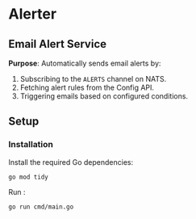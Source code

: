 # Alerter
## **Email Alert Service**  
**Purpose**: Automatically sends email alerts by:  
1. Subscribing to the `ALERTS` channel on NATS.  
2. Fetching alert rules from the Config API.  
3. Triggering emails based on configured conditions.  
## Setup
### Installation

Install the required Go dependencies:
```
go mod tidy
```

Run :
```
go run cmd/main.go
```
